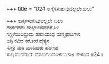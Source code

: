 +++
title = "024 ಲಗ್ಗೆಗಳುಕುವುದಲ್ಲಲೇ ಬಲು"

+++
ಲಗ್ಗೆಗಳುಕುವುದಲ್ಲಲೇ ಬಲು  
ದುರ್ಗವದು ದುರ್ಭೇದವವರೊಳ  
ಗಗ್ಗಳೆಯರಿದ್ದುದು ಹಲಾಯುಧ ಮನ್ಮಥಾದಿಗಳು   
ಬಗ್ಗಿ ಕವಿವ ಕಠೋರ ದೈತ್ಯರ  
ನುಗ್ಗು ನುರಿ ಮಾಡಿದರು ಹರಣದ  
ಸುಗ್ಗಿ ಮೆರೆದುದು ಮಾರ್ಬಲದೊಳಬುಜಾಕ್ಷಿ ಕೇಳೆಂದ     ॥24॥